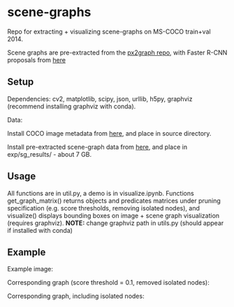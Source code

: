# scene-graphs

Repo for extracting + visualizing scene-graphs on MS-COCO train+val 2014.

Scene graphs are pre-extracted from the [px2graph repo](https://github.com/princeton-vl/px2graph), with Faster R-CNN proposals from [here](https://www.mpi-inf.mpg.de/departments/computer-vision-and-multimodal-computing/research/object-recognition-and-scene-understanding/how-good-are-detection-proposals-really/)

## Setup

Dependencies: cv2, matplotlib, scipy, json, urllib, h5py, graphviz (recommend installing graphviz with conda).

Data:

Install COCO image metadata from [here](), and place in source directory.

Install pre-extracted scene-graph data from [here](), and place in exp/sg_results/ - about 7 GB.

## Usage

All functions are in util.py, a demo is in visualize.ipynb. Functions get_graph_matrix() returns objects and predicates matrices under pruning specification (e.g. score thresholds, removing isolated nodes), and visualize() displays bounding boxes on image + scene graph visualization (requires graphviz). **NOTE:** change graphviz path in utils.py (should appear if installed with conda)

## Example

Example image:

Corresponding graph (score threshold = 0.1, removed isolated nodes):

Corresponding graph, including isolated nodes:

